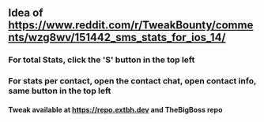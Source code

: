 ## Idea of https://www.reddit.com/r/TweakBounty/comments/wzg8wv/151442_sms_stats_for_ios_14/

### For total Stats, click the 'S' button in the top left

### For stats per contact, open the contact chat, open contact info, same button in the top left

#### Tweak available at https://repo.extbh.dev and TheBigBoss repo